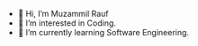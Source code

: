 - 👋 Hi, I’m Muzammil Rauf
- 👀 I’m interested in Coding. 
- 🌱 I’m currently learning Software Engineering.
<!---
Searchlink123/Muzammil Rauf is a ✨ special ✨ repository because its `README.md` (this file) appears on your GitHub profile.
You can click the Preview link to take a look at your changes.
--->

